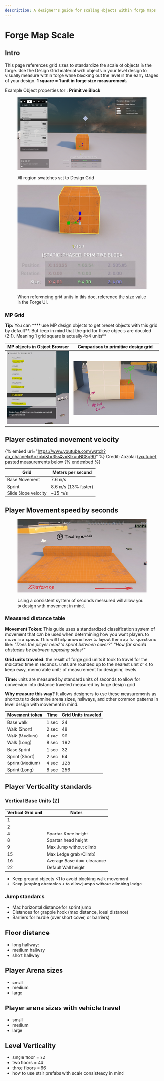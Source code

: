 ```yaml
---
description: A designer's guide for scaling objects within forge maps
---
```


# Forge Map Scale

## Intro

This page references grid sizes to standardize the scale of objects in the forge. Use the Design Grid material with objects in your level design to visually measure within forge while blocking out the level in the early stages of your design. **1 square = 1 unit in forge size measurement.**

Example  Object properties for : **Primitive Block**

<figure><img src="../.gitbook/assets/mapscale-designerblock.png" alt=""><figcaption><p>All region swatches set to Design Grid</p></figcaption></figure>

<figure><img src="../.gitbook/assets/mapscale-designerblock-sizedetail.jpg" alt=""><figcaption><p>When referencing grid units in this doc, reference the size value in the Forge UI. </p></figcaption></figure>

### **MP Grid**

**Tip:** You can **** use MP design objects to get preset objects with this grid by default**. But keep in mind that the grid for those objects are doubled (2:1). Meaning 1 grid square is actually 4x4 units**

| MP objects in Object Browser                                                     | Comparison to primitive design grid                                                                               |
| -------------------------------------------------------------------------------- | ----------------------------------------------------------------------------------------------------------------- |
| <img src="../.gitbook/assets/mapscale-mpblocks.jpg" alt="" data-size="original"> | <p></p><p><img src="../.gitbook/assets/mapscale-designerblock-mpvsprimitive.jpg" alt="" data-size="original"></p> |

## Player estimated movement velocity

{% embed url="https://www.youtube.com/watch?ab_channel=Aozolai&t=35s&v=KlkuuNG8g90" %}
Credit: Aozolai ([youtube](https://www.youtube.com/watch?v=KlkuuNG8g90\&t=35s\&ab\_channel=Aozolai)), pasted measurements below
{% endembed %}

| Grid                 | Meters per second    |
| -------------------- | -------------------- |
| Base Movement        | 7.6 m/s              |
| Sprint               | 8.6 m/s (13% faster) |
| Slide Slope velocity | \~15 m/s             |

## Player Movement speed by seconds

<figure><img src="../.gitbook/assets/mapscale-designerblock-timeddistance.jpg" alt=""><figcaption><p>Using a consistent system of seconds measured will allow you to design with movement in mind.</p></figcaption></figure>

### Measured distance table

**Movement Token**: This guide uses a  standardized classification system of movement that can be used when determining how you want players to move in a space. This will help answer how to layout the map for questions like: _"Does the player need to sprint between cover?" "How far should obstacles be between opposing sides?"_

**Grid units traveled**: the result of forge grid units it took to travel for the indicated time in seconds. units are rounded up to the nearest unit of 4 to keep easy, memorable units of measurement for designing levels.

**Time:** units are measured by standard units of seconds to allow for conversion into distance traveled measured by forge design grid

**Why measure this way?** It allows designers to use these measurements as shortcuts to determine arena sizes, hallways, and other common patterns in level design with movement in mind.

| Movement token  | Time  | Grid Units traveled |
| --------------- | ----- | ------------------- |
| Base walk       | 1 sec | 24                  |
| Walk (Short)    | 2 sec | 48                  |
| Walk (Medium)   | 4 sec | 96                  |
| Walk (Long)     | 8 sec | 192                 |
| Base Sprint     | 1 sec | 32                  |
| Sprint (Short)  | 2 sec | 64                  |
| Sprint (Medium) | 4 sec | 128                 |
| Sprint (Long)   | 8 sec | 256                 |

## Player Verticality standards

### Vertical Base Units (Z)

| Vertical Grid unit | Notes                       |
| ------------------ | --------------------------- |
| 1                  |                             |
| 2                  |                             |
| 4                  | Spartan Knee height         |
| 8                  | Spartan head height         |
| 9                  | Max Jump without climb      |
| 15                 | Max Ledge grab (Climb)      |
| 16                 | Average Base door clearance |
| 22                 | Default Wall height         |

* Keep ground objects <1 to avoid blocking walk movement
* Keep jumping obstacles < to allow jumps without climbing ledge



### Jump standards

* Max horizontal distance for sprint jump
* Distances for grapple hook (max distance, ideal distance)
* Barriers for hurdle (over short cover, or barriers)

## Floor distance

* long hallway:
* medium hallway
* short hallway

## Player Arena sizes

* small
* medium
* large

## Player arena sizes with vehicle travel

* small
* medium
* large

## Level Verticality

* single floor = 22
* two floors = 44
* three floors = 66
* how to use stair prefabs with scale consistency in mind

